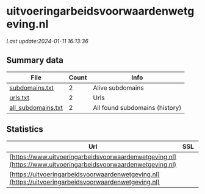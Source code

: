 # uitvoeringarbeidsvoorwaardenwetgeving.nl
*Last update:2024-01-11 16:13:36*
## Summary data
| File       | Count | Info |
|------------|-------|------|
|[subdomains.txt](/data/uitvoeringarbeidsvoorwaardenwetgeving/subdomains.txt)|2|Alive subdomains|
|[urls.txt](/data/uitvoeringarbeidsvoorwaardenwetgeving/urls.txt)|2|Urls|
|[all_subdomains.txt](/data/uitvoeringarbeidsvoorwaardenwetgeving/all_subdomains.txt)|2|All found subdomains (history)|
## Statistics
| Url | SSL | Server | Cookie | HSTS | CSP | XFO | XXP | RP | Tech |
|------------|-------|------|------|------|------|------|------|------|------|
|[https://www.uitvoeringarbeidsvoorwaardenwetgeving.nl](https://www.uitvoeringarbeidsvoorwaardenwetgeving.nl)| |nginx| |:white_check_mark: | |:warning: | | |:white_check_mark: |HSTS Nginx|
|[https://uitvoeringarbeidsvoorwaardenwetgeving.nl](https://uitvoeringarbeidsvoorwaardenwetgeving.nl)| |nginx| |:white_check_mark: | |:warning: | | |:white_check_mark: |HSTS Nginx|
